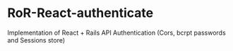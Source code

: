 # RoR-React-authenticate
Implementation of  React + Rails API Authentication (Cors, bcrpt passwords and Sessions store)
